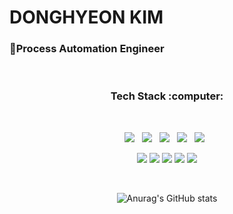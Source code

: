 # DONGHYEON KIM



### 🤖Process Automation Engineer
<!-- #### Major in Management Information System at MyongJi Univ (2016 ~ 2022) -->
<!-- #### Data Analytics study in COIN (2020 ~ 2021) -->
<!-- #### SAP ERP study in MJU (2021) -->
<!-- #### :trophy: Post-corona psychological analysis of Students through SNS data and deduction of appropriate counseling program -->

<!--
**kimdong799/kimdong799** is a ✨ _special_ ✨ repository because its `README.md` (this file) appears on your GitHub profile.

Here are some ideas to get you started:

- 🔭 I’m currently working on ...
- 🌱 I’m currently learning ...
- 👯 I’m looking to collaborate on ...
- 🤔 I’m looking for help with ...
- 💬 Ask me about ...
- 📫 How to reach me: ...
- 😄 Pronouns: ...
- ⚡ Fun fact: ...
-->
</br>
<h3 align="center"><b>Tech Stack :computer:</b></h3>
</br>
<p align="center">
<img src="https://img.shields.io/badge/UiPath-0075f4?style=flat-square&logo=UiPath&logoColor=white"/></a> &nbsp
<!-- <img src="https://img.shields.io/badge/HTML5-E34F26?style=flat-square&logo=HTML5&logoColor=white"/></a> &nbsp -->
<!-- <img src="https://img.shields.io/badge/CSS3-1572B6?style=flat-square&logo=CSS3&logoColor=white"/></a> &nbsp -->
<!-- <img src="https://img.shields.io/badge/JavaScript-F7DF1E?style=flat-square&logo=JavaScript&logoColor=white"/></a> &nbsp -->
<!-- <img src="https://img.shields.io/badge/Android-3DDC84?style=flat-square&logo=Android&logoColor=white"/></a> &nbsp -->
<!-- <img src="https://img.shields.io/badge/Oracle-4479A1?style=flat-square&logo=Oracle&logoColor=white"/></a> &nbsp  -->
<img src="https://img.shields.io/badge/python-3670A0?style=flat&logo=python&logoColor=ffdd54"/></a> &nbsp 
<!-- <img src="https://img.shields.io/badge/Java-4D5DAE?style=flat-square&logo=Java&logoColor=white"/></a> &nbsp  -->
<img src="https://img.shields.io/badge/c%23-%23239120.svg?style=flat&logo=c-sharp&logoColor=white"/></a> &nbsp
<img src="https://img.shields.io/badge/.NET-5C2D91?style=flat&logo=.net&logoColor=white"/></a> &nbsp
<img src="https://img.shields.io/badge/Swift-F05138?style=flat-square&logo=Swift&logoColor=white"/></a> &nbsp
<!-- <img src="https://img.shields.io/badge/Android-3DDC84?style=flat-square&logo=Android&logoColor=white"/></a> &nbsp -->
<!-- <img src="https://img.shields.io/badge/SAP-576EE2?style=flat-square&logo=SAP&logoColor=white"/></a> &nbsp  -->
</p>

<p align="center">
<img src="https://img.shields.io/badge/scikit--learn-%23F7931E.svg?style=for-the-badge&logo=scikit-learn&logoColor=white"/></a>
<img src="https://img.shields.io/badge/TensorFlow-%23FF6F00.svg?style=for-the-badge&logo=TensorFlow&logoColor=white"/></a>
<img src="https://img.shields.io/badge/pandas-%23150458.svg?style=for-the-badge&logo=pandas&logoColor=white"/></a>
<img src="https://img.shields.io/badge/numpy-%23013243.svg?style=for-the-badge&logo=numpy&logoColor=white"/></a>
<img src="https://img.shields.io/badge/Matplotlib-%23ffffff.svg?style=for-the-badge&logo=Matplotlib&logoColor=black"/></a>
</p>
</br>

<div align="center"> 
  
![Anurag's GitHub stats](https://github-readme-stats.vercel.app/api?username=kimdong799&show_icons=true&theme=tokyonight)
<!-- [![Top Langs](https://github-readme-stats.vercel.app/api/top-langs/?username=kimdong799&layout=compact)](https://github.com/anuraghazra/github-readme-stats) -->

</div>

<div align="center">
  
<!-- [![Solved.ac Profile](http://mazassumnida.wtf/api/v2/generate_badge?boj=dnjsflark)](https://solved.ac/dnjsflark/) -->
  
</div>  
